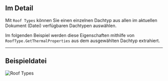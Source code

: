 ## Im Detail
Mit `Roof Types` können Sie einen einzelnen Dachtyp aus allen im aktuellen Dokument (Datei) verfügbaren Dachtypen auswählen.

Im folgenden Beispiel werden diese Eigenschaften mithilfe von `RoofType.GetThermalProperties` aus dem ausgewählten Dachtyp extrahiert.
___
## Beispieldatei

![Roof Types](./DSRevitNodesUI.RoofTypes_img.jpg)
